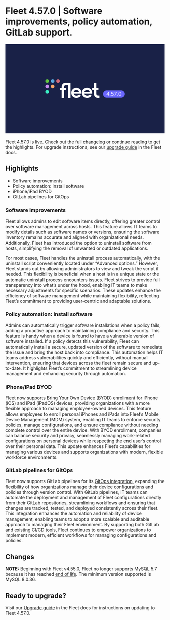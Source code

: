 # Fleet 4.57.0 | Software improvements, policy automation, GitLab support.

![Fleet 4.57.0](../website/assets/images/articles/fleet-4.57.0-1600x900@2x.png)

Fleet 4.57.0 is live. Check out the full [changelog](https://github.com/fleetdm/fleet/releases/tag/fleet-v4.57.0) or continue reading to get the highlights.
For upgrade instructions, see our [upgrade guide](https://fleetdm.com/docs/deploying/upgrading-fleet) in the Fleet docs.

## Highlights
* Software improvements
* Policy automation: install software
* iPhone/iPad BYOD
* GitLab pipelines for GitOps

### Software improvements

Fleet allows admins to edit software items directly, offering greater control over software management across hosts. This feature allows IT teams to modify details such as software names or versions, ensuring the software inventory remains accurate and aligned with organizational needs. Additionally, Fleet has introduced the option to uninstall software from hosts, simplifying the removal of unwanted or outdated applications. 

For most cases, Fleet handles the uninstall process automatically, with the uninstall script conveniently located under “Advanced options.” However, Fleet stands out by allowing administrators to view and tweak the script if needed. This flexibility is beneficial when a host is in a unique state or the automatic uninstall process encounters issues. Fleet strives to provide full transparency into what’s under the hood, enabling IT teams to make necessary adjustments for specific scenarios. These updates enhance the efficiency of software management while maintaining flexibility, reflecting Fleet’s commitment to providing user-centric and adaptable solutions.


### Policy automation: install software

Admins can automatically trigger software installations when a policy fails, adding a proactive approach to maintaining compliance and security. This feature is handy when a device is found to have a vulnerable version of software installed. If a policy detects this vulnerability, Fleet can automatically install a secure, updated version of the software to remediate the issue and bring the host back into compliance. This automation helps IT teams address vulnerabilities quickly and efficiently, without manual intervention, ensuring that devices across the fleet remain secure and up-to-date. It highlights Fleet’s commitment to streamlining device management and enhancing security through automation.


### iPhone/iPad BYOD

Fleet now supports Bring Your Own Device (BYOD) enrollment for iPhone (iOS) and iPad (iPadOS) devices, providing organizations with a more flexible approach to managing employee-owned devices. This feature allows employees to enroll personal iPhones and iPads into Fleet’s Mobile Device Management (MDM) system, enabling IT teams to enforce security policies, manage configurations, and ensure compliance without needing complete control over the entire device. With BYOD enrollment, companies can balance security and privacy, seamlessly managing work-related configurations on personal devices while respecting the end user’s control over their personal data. This update enhances Fleet’s capabilities for managing various devices and supports organizations with modern, flexible workforce environments.


### GitLab pipelines for GitOps

Fleet now supports GitLab pipelines for its [GitOps integration](https://github.com/fleetdm/fleet-gitops), expanding the flexibility of how organizations manage their device configurations and policies through version control. With GitLab pipelines, IT teams can automate the deployment and management of Fleet configurations directly from their GitLab repositories, streamlining workflows and ensuring that changes are tracked, tested, and deployed consistently across their fleet. This integration enhances the automation and reliability of device management, enabling teams to adopt a more scalable and auditable approach to managing their Fleet environment. By supporting both GitLab and existing CI/CD tools, Fleet continues to empower organizations to implement modern, efficient workflows for managing configurations and policies.



## Changes

**NOTE:** Beginning with Fleet v4.55.0, Fleet no longer supports MySQL 5.7 because it has reached [end of life](https://mattermost.com/blog/mysql-5-7-reached-eol-upgrade-to-mysql-8-x-today/#:~:text=In%20October%202023%2C%20MySQL%205.7,to%20upgrade%20to%20MySQL%208.). The minimum version supported is MySQL 8.0.36.



## Ready to upgrade?

Visit our [Upgrade guide](https://fleetdm.com/docs/deploying/upgrading-fleet) in the Fleet docs for instructions on updating to Fleet 4.57.0.

<meta name="category" value="releases">
<meta name="authorFullName" value="JD Strong">
<meta name="authorGitHubUsername" value="spokanemac">
<meta name="publishedOn" value="2024-09-07">
<meta name="articleTitle" value="Fleet 4.57.0 | Software improvements, policy automation, GitLab support.">
<meta name="articleImageUrl" value="../website/assets/images/articles/fleet-4.57.0-1600x900@2x.png">
